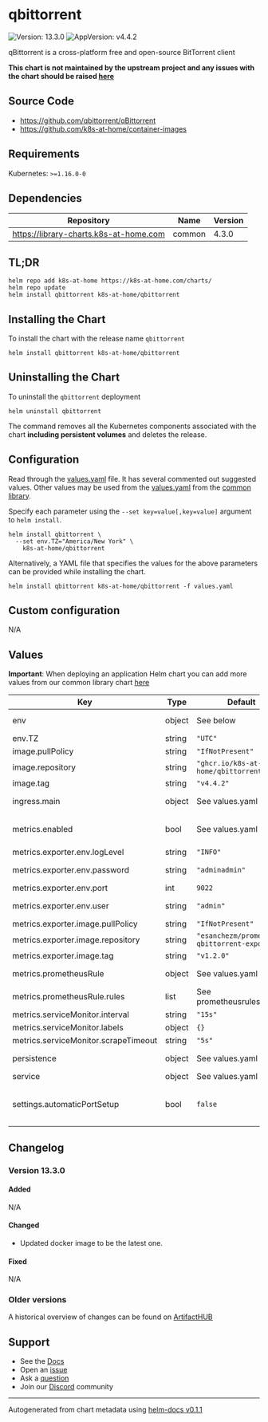 # qbittorrent

![Version: 13.3.0](https://img.shields.io/badge/Version-13.3.0-informational?style=flat-square) ![AppVersion: v4.4.2](https://img.shields.io/badge/AppVersion-v4.4.2-informational?style=flat-square)

qBittorrent is a cross-platform free and open-source BitTorrent client

**This chart is not maintained by the upstream project and any issues with the chart should be raised [here](https://github.com/k8s-at-home/charts/issues/new/choose)**

## Source Code

* <https://github.com/qbittorrent/qBittorrent>
* <https://github.com/k8s-at-home/container-images>

## Requirements

Kubernetes: `>=1.16.0-0`

## Dependencies

| Repository | Name | Version |
|------------|------|---------|
| https://library-charts.k8s-at-home.com | common | 4.3.0 |

## TL;DR

```console
helm repo add k8s-at-home https://k8s-at-home.com/charts/
helm repo update
helm install qbittorrent k8s-at-home/qbittorrent
```

## Installing the Chart

To install the chart with the release name `qbittorrent`

```console
helm install qbittorrent k8s-at-home/qbittorrent
```

## Uninstalling the Chart

To uninstall the `qbittorrent` deployment

```console
helm uninstall qbittorrent
```

The command removes all the Kubernetes components associated with the chart **including persistent volumes** and deletes the release.

## Configuration

Read through the [values.yaml](./values.yaml) file. It has several commented out suggested values.
Other values may be used from the [values.yaml](https://github.com/k8s-at-home/library-charts/tree/main/charts/stable/common/values.yaml) from the [common library](https://github.com/k8s-at-home/library-charts/tree/main/charts/stable/common).

Specify each parameter using the `--set key=value[,key=value]` argument to `helm install`.

```console
helm install qbittorrent \
  --set env.TZ="America/New York" \
    k8s-at-home/qbittorrent
```

Alternatively, a YAML file that specifies the values for the above parameters can be provided while installing the chart.

```console
helm install qbittorrent k8s-at-home/qbittorrent -f values.yaml
```

## Custom configuration

N/A

## Values

**Important**: When deploying an application Helm chart you can add more values from our common library chart [here](https://github.com/k8s-at-home/library-charts/tree/main/charts/stable/common)

| Key | Type | Default | Description |
|-----|------|---------|-------------|
| env | object | See below | environment variables. See [image docs](https://docs.k8s-at-home.com/our-container-images/configuration/) for more details. |
| env.TZ | string | `"UTC"` | Set the container timezone |
| image.pullPolicy | string | `"IfNotPresent"` | image pull policy |
| image.repository | string | `"ghcr.io/k8s-at-home/qbittorrent"` | image repository |
| image.tag | string | `"v4.4.2"` | image tag |
| ingress.main | object | See values.yaml | Enable and configure ingress settings for the chart under this key. |
| metrics.enabled | bool | See values.yaml | Enable and configure prometheus-qbittorrent-exporter sidecar and Prometheus podMonitor. |
| metrics.exporter.env.logLevel | string | `"INFO"` | log level [DEBUG|INFO|WARNING|ERROR|CRITICAL] |
| metrics.exporter.env.password | string | `"adminadmin"` | qbittorrent password update value after configuring qbittorrent |
| metrics.exporter.env.port | int | `9022` | metrics port |
| metrics.exporter.env.user | string | `"admin"` | qbittorrent username update value after configuring qbittorrent |
| metrics.exporter.image.pullPolicy | string | `"IfNotPresent"` | image pull policy |
| metrics.exporter.image.repository | string | `"esanchezm/prometheus-qbittorrent-exporter"` | image repository |
| metrics.exporter.image.tag | string | `"v1.2.0"` | image tag |
| metrics.prometheusRule | object | See values.yaml | Enable and configure Prometheus Rules for the chart under this key. |
| metrics.prometheusRule.rules | list | See prometheusrules.yaml | Configure additionial rules for the chart under this key. |
| metrics.serviceMonitor.interval | string | `"15s"` |  |
| metrics.serviceMonitor.labels | object | `{}` |  |
| metrics.serviceMonitor.scrapeTimeout | string | `"5s"` |  |
| persistence | object | See values.yaml | Configure persistence settings for the chart under this key. |
| service | object | See values.yaml | Configures service settings for the chart. |
| settings.automaticPortSetup | bool | `false` | Enables automatic port configuration at startup This sets the qbittorrent port to the value of `service.bittorrent.ports.bittorrent.port`. |

## Changelog

### Version 13.3.0

#### Added

N/A

#### Changed

* Updated docker image to be the latest one.

#### Fixed

N/A

### Older versions

A historical overview of changes can be found on [ArtifactHUB](https://artifacthub.io/packages/helm/k8s-at-home/qbittorrent?modal=changelog)

## Support

- See the [Docs](https://docs.k8s-at-home.com/our-helm-charts/getting-started/)
- Open an [issue](https://github.com/k8s-at-home/charts/issues/new/choose)
- Ask a [question](https://github.com/k8s-at-home/organization/discussions)
- Join our [Discord](https://discord.gg/sTMX7Vh) community

----------------------------------------------
Autogenerated from chart metadata using [helm-docs v0.1.1](https://github.com/k8s-at-home/helm-docs/releases/v0.1.1)

